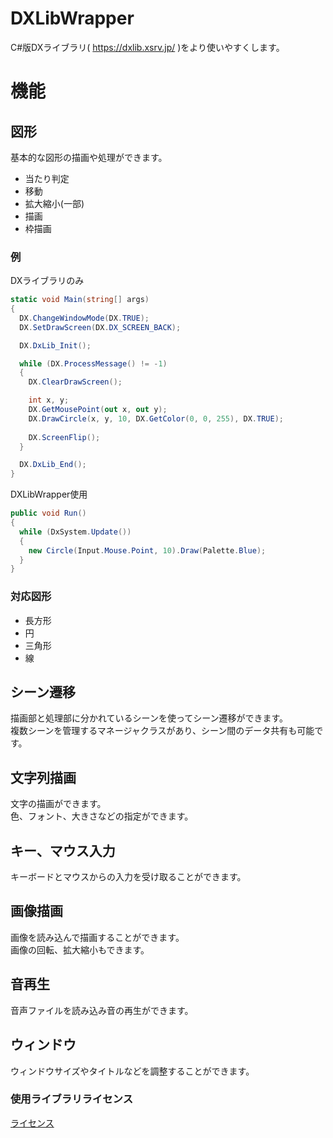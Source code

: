 # DXLibWrapper
C#版DXライブラリ( https://dxlib.xsrv.jp/ )をより使いやすくします。

# 機能
## 図形
基本的な図形の描画や処理ができます。
+ 当たり判定
+ 移動
+ 拡大縮小(一部)
+ 描画
+ 枠描画

### 例
DXライブラリのみ
```csharp
static void Main(string[] args)
{
  DX.ChangeWindowMode(DX.TRUE);
  DX.SetDrawScreen(DX.DX_SCREEN_BACK);

  DX.DxLib_Init();

  while (DX.ProcessMessage() != -1)
  {
    DX.ClearDrawScreen();

    int x, y;
    DX.GetMousePoint(out x, out y);
    DX.DrawCircle(x, y, 10, DX.GetColor(0, 0, 255), DX.TRUE);
                
    DX.ScreenFlip();
  }

  DX.DxLib_End();
}
```

DXLibWrapper使用
```csharp
public void Run()
{
  while (DxSystem.Update())
  {
    new Circle(Input.Mouse.Point, 10).Draw(Palette.Blue);
  }
}
```

### 対応図形
  - 長方形
  - 円
  - 三角形
  - 線

## シーン遷移
描画部と処理部に分かれているシーンを使ってシーン遷移ができます。  
複数シーンを管理するマネージャクラスがあり、シーン間のデータ共有も可能です。

## 文字列描画
文字の描画ができます。  
色、フォント、大きさなどの指定ができます。

## キー、マウス入力
キーボードとマウスからの入力を受け取ることができます。  

## 画像描画
画像を読み込んで描画することができます。  
画像の回転、拡大縮小もできます。

## 音再生
音声ファイルを読み込み音の再生ができます。

## ウィンドウ
ウィンドウサイズやタイトルなどを調整することができます。

### 使用ライブラリライセンス
[ライセンス](/使用ライブラリライセンス.txt)
